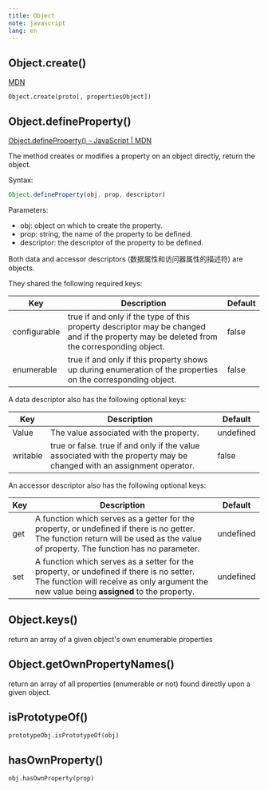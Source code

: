 ```yaml
---
title: Object
note: javascript
lang: en
---
```


## Object.create()

[MDN](https://developer.mozilla.org/en-US/docs/Web/JavaScript/Reference/Global_Objects/Object/create)

`Object.create(proto[, propertiesObject])`

## Object.defineProperty()

[Object.defineProperty() - JavaScript \| MDN](https://developer.mozilla.org/en-US/docs/Web/JavaScript/Reference/Global_Objects/Object/defineProperty)

The method creates or modifies a property on an object directly, return the object.

Syntax:

```javascript
Object.defineProperty(obj, prop, descriptor)
```

Parameters:

- obj: object on which to create the property.
- prop: string, the name of the property to be defined.
- descriptor: the descriptor of the property to be defined.

Both data and accessor descriptors (数据属性和访问器属性的描述符) are objects.

They shared the following required keys:

|Key|Description|Default|
|---|---|---|
| configurable | true if and only if the type of this property descriptor may be changed and if the property may be deleted from the corresponding object. |false|
| enumerable | true if and only if this property shows up during enumeration of the properties on the corresponding object.|false|

A data descriptor also has the following optional keys:

|Key|Description|Default|
|---|---|---|
| Value | The value associated with the property.| undefined |
| writable| true or false. true if and only if the value associated with the property may be changed with an assignment operator.| false |

An accessor descriptor also has the following optional keys:

|Key|Description|Default|
|---|---|---|
| get| A function which serves as a getter for the property, or undefined if there is no getter. The function return will be used as the value of property. The function has no parameter. | undefined |
| set| A function which serves as a setter for the property, or undefined if there is no setter. The function will receive as only argument the new value being **assigned** to the property. | undefined |

## Object.keys()

return an array of a given object's own enumerable properties

##  Object.getOwnPropertyNames()

return an array of all properties (enumerable or not) found directly upon a given object.

## isPrototypeOf()

`prototypeObj.isPrototypeOf(obj)`

## hasOwnProperty()

`obj.hasOwnProperty(prop)`
